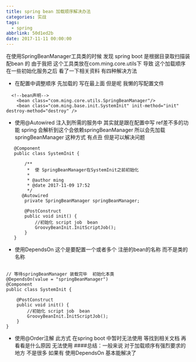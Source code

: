 ```yaml
---
title: spring bean 加载顺序解决办法
categories: 实战
tags:
  - spring
abbrlink: 50d1ed2b
date: 2017-11-11 00:00:00
---
```


在使用SpringBeanManager工具类的时候 发现 spring boot  是根据目录取扫描装配bean 的
由于我把 这个工具类放在com.ming.core.utils下 导致 这个加载顺序在一些初始化服务之后
看了一下相关资料 
有四种解决方法
* 在配置中调整顺序 
先加载的 写在最上面  但是呢 我懒的写配置文件
```
  <!--bean声明-->
    <bean class="com.ming.core.utils.SpringBeanManager"/>
    <bean class="com.ming.base.init.SystemInit" init-method="init" destroy-method="destroy" />
```
* 使用@Autowired 注入到所需的服务中
其实就是跟在配置中写 ref差不多的功能  spring 会解析到这个会依赖springBeanManager 所以会先加载springBeanManager
这种方式 有点丑 但是可以解决问题
```
   @Component
   public class SystemInit {
   
       /**
        *  使 SpringBeanManager在SystemInit之前初始化
        *
        * @author ming
        * @date 2017-11-09 17:52
        */
      @Autowired
       private SpringBeanManager springBeanManager;
   
       @PostConstruct
       public void init() {
           //初始化 script job  bean
           GroovyBeanInit.InitScriptJob();
       }
   }
```
* 使用DependsOn 
这个是要配置一个或者多个 注册的bean的名称  而不是类的名称
```

// 等待springBeanManager 装载完毕  初始化本类
@DependsOn(value = "springBeanManager")
@Component
public class SystemInit {

    @PostConstruct
    public void init() {
        //初始化 script job  bean
        GroovyBeanInit.InitScriptJob();
    }
}
```
* 使用@Order注解
此方式 在spring boot 中暂时无法使用 等找到相关文档 再看看是什么原因 无法使用 
####总结：一般来说 对于加载顺序有强烈要求的地方 不是很多 如果有 使用DependsOn 基本能解决了 
